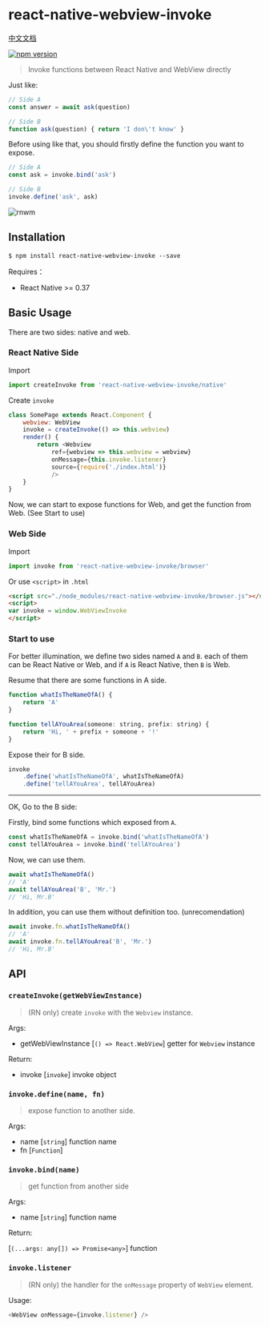 # react-native-webview-invoke

[中文文档](https://github.com/pinqy520/react-native-webview-invoke/wiki/%E4%B8%AD%E6%96%87%E6%96%87%E6%A1%A3)

[![npm version](https://badge.fury.io/js/react-native-webview-invoke.svg)](https://badge.fury.io/js/react-native-webview-invoke)

> Invoke functions between React Native and WebView directly

Just like: 

``` javascript
// Side A
const answer = await ask(question) 

// Side B
function ask(question) { return 'I don\'t know' }
```

Before using like that, you should firstly define the function you want to expose.

``` javascript
// Side A
const ask = invoke.bind('ask')

// Side B
invoke.define('ask', ask)
```

![rnwm](https://cloud.githubusercontent.com/assets/5719833/20641896/1fb6431c-b43d-11e6-83ec-3fe78e49220f.gif)

## Installation

```
$ npm install react-native-webview-invoke --save
```

Requires：

- React Native >= 0.37

## Basic Usage

There are two sides: native and web.

### React Native Side

Import

``` javascript
import createInvoke from 'react-native-webview-invoke/native'
```

Create `invoke`

``` javascript
class SomePage extends React.Component {
    webview: WebView
    invoke = createInvoke(() => this.webview)
    render() {
        return <Webview
            ref={webview => this.webview = webview}
            onMessage={this.invoke.listener}
            source={require('./index.html')}
            />
    }
}
```

Now, we can start to expose functions for Web, and get the function from Web. (See Start to use)

### Web Side

Import

``` javascript
import invoke from 'react-native-webview-invoke/browser'
```

Or use `<script>` in `.html`

``` html
<script src="./node_modules/react-native-webview-invoke/browser.js"></script>
<script>
var invoke = window.WebViewInvoke
</script>
```

### Start to use

For better illumination, we define two sides named `A` and `B`. each of them can be React Native or Web, and if `A` is React Native, then `B` is Web.

Resume that there are some functions in A side.

``` javascript
function whatIsTheNameOfA() {
    return 'A'
}

function tellAYouArea(someone: string, prefix: string) {
    return 'Hi, ' + prefix + someone + '!'
}
```

Expose their for B side.

``` javascript
invoke
    .define('whatIsTheNameOfA', whatIsTheNameOfA)
    .define('tellAYouArea', tellAYouArea)
```

---

OK, Go to the B side:

Firstly, bind some functions which exposed from `A`.

``` javascript
const whatIsTheNameOfA = invoke.bind('whatIsTheNameOfA')
const tellAYouArea = invoke.bind('tellAYouArea')
```

Now, we can use them.

``` javascript
await whatIsTheNameOfA()
// 'A'
await tellAYouArea('B', 'Mr.')
// 'Hi, Mr.B'
```

In addition, you can use them without definition too. (unrecomendation)

``` javascript
await invoke.fn.whatIsTheNameOfA()
// 'A'
await invoke.fn.tellAYouArea('B', 'Mr.')
// 'Hi, Mr.B'
```

## API

### `createInvoke(getWebViewInstance)`

> (RN only) create `invoke` with the `Webview` instance.

Args:

- getWebViewInstance [`() => React.WebView`] getter for `Webview` instance

Return:

- invoke [`invoke`] invoke object

### `invoke.define(name, fn)`

> expose function to another side.

Args:

- name [`string`] function name
- fn [`Function`] 

### `invoke.bind(name)`

> get function from another side

Args:

- name [`string`] function name

Return:

[`(...args: any[]) => Promise<any>`] function


### `invoke.listener`

> (RN only) the handler for the `onMessage` property of `WebView` element.

Usage:

``` javascript
<WebView onMessage={invoke.listener} />
```




